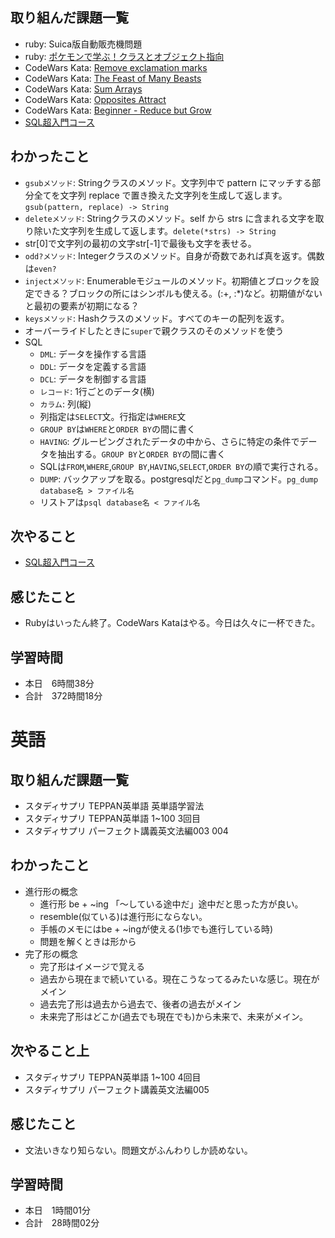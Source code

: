 ## 取り組んだ課題一覧
- ruby: Suica版自動販売機問題
- ruby: [ポケモンで学ぶ！クラスとオブジェクト指向](https://zenn.dev/m_coder/books/oop-learning-with-pokemon)
- CodeWars Kata: [Remove exclamation marks](https://www.codewars.com/kata/57a0885cbb9944e24c00008e)
- CodeWars Kata: [The Feast of Many Beasts](https://www.codewars.com/kata/5aa736a455f906981800360d/ruby)
- CodeWars Kata: [Sum Arrays](https://www.codewars.com/kata/53dc54212259ed3d4f00071c/ruby)
- CodeWars Kata: [Opposites Attract](https://www.codewars.com/kata/555086d53eac039a2a000083/ruby)
- CodeWars Kata: [Beginner - Reduce but Grow](https://codewars.com/kata/57f780909f7e8e3183000078/ruby)
- [SQL超入門コース](https://www.youtube.com/watch?v=CJQDh_mJ1as)
## わかったこと
- `gsubメソッド`: Stringクラスのメソッド。文字列中で pattern にマッチする部分全てを文字列 replace で置き換えた文字列を生成して返します。`gsub(pattern, replace) -> String`
- `deleteメソッド`: Stringクラスのメソッド。self から strs に含まれる文字を取り除いた文字列を生成して返します。`delete(*strs) -> String`
- str[0]で文字列の最初の文字str[-1]で最後も文字を表せる。
- `odd?メソッド`: Integerクラスのメソッド。自身が奇数であれば真を返す。偶数は`even?`
- `injectメソッド`: Enumerableモジュールのメソッド。初期値とブロックを設定できる？ブロックの所にはシンボルも使える。(:+, :*)など。初期値がないと最初の要素が初期になる？
- `keysメソッド`: Hashクラスのメソッド。すべてのキーの配列を返す。
- オーバーライドしたときに`super`で親クラスのそのメソッドを使う
- SQL
    - `DML`: データを操作する言語
    - `DDL`: データを定義する言語
    - `DCL`: データを制御する言語
    - `レコード`: 1行ごとのデータ(横)
    - `カラム`: 列(縦)
    - 列指定は`SELECT`文。行指定は`WHERE`文
    - `GROUP BY`は`WHERE`と`ORDER BY`の間に書く
    - `HAVING`: グルーピングされたデータの中から、さらに特定の条件でデータを抽出する。`GROUP BY`と`ORDER BY`の間に書く
    - SQLは`FROM`,`WHERE`,`GROUP BY`,`HAVING`,`SELECT`,`ORDER BY`の順で実行される。
    - `DUMP`: バックアップを取る。postgresqlだと`pg_dump`コマンド。`pg_dump database名 > ファイル名`
    - リストアは`psql database名 < ファイル名`
## 次やること
- [SQL超入門コース](https://www.youtube.com/watch?v=CJQDh_mJ1as)
## 感じたこと
- Rubyはいったん終了。CodeWars Kataはやる。今日は久々に一杯できた。
## 学習時間
- 本日　6時間38分
- 合計　372時間18分


# 英語
## 取り組んだ課題一覧
- スタディサプリ TEPPAN英単語 英単語学習法
- スタディサプリ TEPPAN英単語 1~100 3回目
- スタディサプリ パーフェクト講義英文法編003 004
## わかったこと
- 進行形の概念
    - 進行形 be + ~ing 「～している途中だ」途中だと思った方が良い。
    - resemble(似ている)は進行形にならない。
    - 手帳のメモにはbe + ~ingが使える(1歩でも進行している時)
    - 問題を解くときは形から
- 完了形の概念
    - 完了形はイメージで覚える
    - 過去から現在まで続いている。現在こうなってるみたいな感じ。現在がメイン
    - 過去完了形は過去から過去で、後者の過去がメイン
    - 未来完了形はどこか(過去でも現在でも)から未来で、未来がメイン。
## 次やること上
- スタディサプリ TEPPAN英単語 1~100 4回目
- スタディサプリ パーフェクト講義英文法編005
## 感じたこと
- 文法いきなり知らない。問題文がふんわりしか読めない。
## 学習時間
- 本日　1時間01分
- 合計　28時間02分